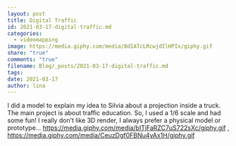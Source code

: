 ```yaml
---
layout: post
title: Digital Traffic
id: 2021-03-17-digital-traffic.md
categories:
  - videomapping
image: https://media.giphy.com/media/8dIATcLRcwjdIlHPIx/giphy.gif
share: "true"
comments: "true"
filename: Blog/_posts/2021-03-17-digital-traffic.md
tags: 
date: 2021-03-17
author: lina
---
```


I did a model to explain my idea to Silvia about a projection inside a truck. The main project is about traffic education. So, I used a 1/6 scale and had some fun! I really don’t like 3D render, I always prefer a physical model or prototype…
https://media.giphy.com/media/bITjFaRZC7uS722sXc/giphy.gif , https://media.giphy.com/media/CeuzDgf0FBNu4yAx1H/giphy.gif